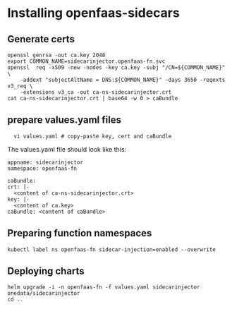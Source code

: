 # Installing openfaas-sidecars
## Generate certs

  ```
  openssl genrsa -out ca.key 2048
  export COMMON_NAME=sidecarinjector.openfaas-fn.svc
  openssl  req -x509 -new -nodes -key ca.key -subj "/CN=${COMMON_NAME}" \
      -addext "subjectAltName = DNS:${COMMON_NAME}" -days 3650 -reqexts v3_req \
      -extensions v3_ca -out ca-ns-sidecarinjector.crt
  cat ca-ns-sidecarinjector.crt | base64 -w 0 > caBundle
  ```
## prepare values.yaml files
```
  vi values.yaml # copy-paste key, cert and caBundle
  ```
The values.yaml file should look like this:
  ```
appname: sidecarinjector
namespace: openfaas-fn

caBundle:
  crt: |-
    <content of ca-ns-sidecarinjector.crt>
  key: |-
    <content of ca.key>
  caBundle: <content of caBundle>
  ```
## Preparing function namespaces
```
kubectl label ns openfaas-fn sidecar-injection=enabled --overwrite
```
## Deploying charts
```
helm upgrade -i -n openfaas-fn -f values.yaml sidecarinjector onedata/sidecarinjector
cd ..
```

